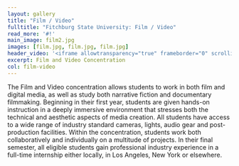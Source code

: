 ```yaml
---
layout: gallery
title: "Film / Video"
fulltitle: "Fitchburg State University: Film / Video"
read_more: '#!'
main_image: film2.jpg
images: [film.jpg, film.jpg, film.jpg]
header_video: '<iframe allowtransparency="true" frameborder="0" scrolling="no" class="wistia_embed" name="wistia_embed" src="https://fast.wistia.com/embed/iframe/cg0om2onal" width="480" height="321"></iframe>'
excerpt: Film and Video Concentration
col: film-video
---
```

The Film and Video concentration allows students to work in both film and digital media, as well as study both narrative fiction and documentary filmmaking. Beginning in their first year, students are given hands-on instruction in a deeply immersive environment that stresses both the technical and aesthetic aspects of media creation. All students have access to a wide range of industry standard cameras, lights, audio gear and post-production facilities. Within the concentration, students work both collaboratively and individually on a multitude of projects. In their final semester, all eligible students gain professional industry experience in a full-time internship either locally, in Los Angeles, New York or elsewhere.

